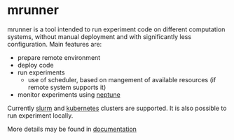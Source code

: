 # mrunner

mrunner is a tool intended to run experiment code on different
computation systems, without manual deployment and with significantly
less configuration. Main features are:

- prepare remote environment
- deploy code
- run experiments
  - use of scheduler, based on mangement of available resources
(if remote system supports it)
- monitor experiments using [neptune](neptune.ml)

Currently [slurm](https://slurm.schedmd.com) and
[kubernetes](http://kubernetes.io) clusters are supported.
It is also possible to run experiment locally.

More details may be found in [documentation](https://deepsense-ai.github.io/mrunner)
